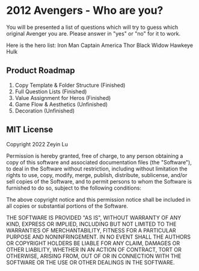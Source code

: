 # 2012 Avengers - Who are you?
You will be presented a list of questions which will try to guess which original Avenger you are. Please answer in "yes" or "no" for it to work. 

Here is the hero list: 
Iron Man
Captain America
Thor
Black Widow
Hawkeye
Hulk


## Product Roadmap
1.	Copy Template & Folder Structure (Finished)
2.	Full Question Lists (Finished)
3.	Value Assignment for Heros (Finished)
4.	Game Flow & Aesthetics (Unfinished)
5.	Decoration (Unfinished)
 

## MIT License

Copyright 2022 Zeyin Lu

Permission is hereby granted, free of charge, to any person obtaining a copy of this software and associated documentation files (the "Software"), to deal in the Software without restriction, including without limitation the rights to use, copy, modify, merge, publish, distribute, sublicense, and/or sell copies of the Software, and to permit persons to whom the Software is furnished to do so, subject to the following conditions:

The above copyright notice and this permission notice shall be included in all copies or substantial portions of the Software.

THE SOFTWARE IS PROVIDED "AS IS", WITHOUT WARRANTY OF ANY KIND, EXPRESS OR IMPLIED, INCLUDING BUT NOT LIMITED TO THE WARRANTIES OF MERCHANTABILITY, FITNESS FOR A PARTICULAR PURPOSE AND NONINFRINGEMENT. IN NO EVENT SHALL THE AUTHORS OR COPYRIGHT HOLDERS BE LIABLE FOR ANY CLAIM, DAMAGES OR OTHER LIABILITY, WHETHER IN AN ACTION OF CONTRACT, TORT OR OTHERWISE, ARISING FROM, OUT OF OR IN CONNECTION WITH THE SOFTWARE OR THE USE OR OTHER DEALINGS IN THE SOFTWARE.